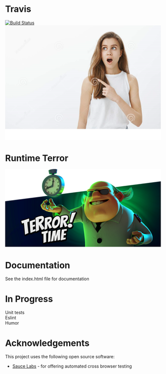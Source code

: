 # Travis
[![Build Status](https://travis-ci.com/ucsd-cse112/team9-webcomponent.svg?token=SYYH9pqzsbfveDCnEAbx&branch=dev)](https://travis-ci.com/ucsd-cse112/team9-webcomponent)
![](images/lol.png)


# Runtime Terror
![](images/tim_terror.png)

# Documentation
See the index.html file for documentation

# In Progress
Unit tests  
Eslint  
Humor

# Acknowledgements
This project uses the following open source software: 
- [Sauce Labs](https://saucelabs.com/) - for offering automated cross browser testing
  
